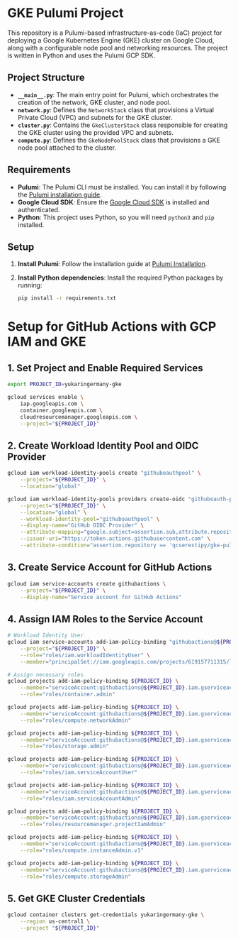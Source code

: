# GKE Pulumi Project

This repository is a Pulumi-based infrastructure-as-code (IaC) project for deploying a Google Kubernetes Engine (GKE) cluster on Google Cloud, along with a configurable node pool and networking resources. The project is written in Python and uses the Pulumi GCP SDK.

## Project Structure

- **`__main__.py`**: The main entry point for Pulumi, which orchestrates the creation of the network, GKE cluster, and node pool.
- **`network.py`**: Defines the `NetworkStack` class that provisions a Virtual Private Cloud (VPC) and subnets for the GKE cluster.
- **`cluster.py`**: Contains the `GkeClusterStack` class responsible for creating the GKE cluster using the provided VPC and subnets.
- **`compute.py`**: Defines the `GkeNodePoolStack` class that provisions a GKE node pool attached to the cluster.

## Requirements

- **Pulumi**: The Pulumi CLI must be installed. You can install it by following the [Pulumi installation guide](https://www.pulumi.com/docs/get-started/install/).
- **Google Cloud SDK**: Ensure the [Google Cloud SDK](https://cloud.google.com/sdk/docs/install) is installed and authenticated.
- **Python**: This project uses Python, so you will need `python3` and `pip` installed.
  
## Setup

1. **Install Pulumi**:
   Follow the installation guide at [Pulumi Installation](https://www.pulumi.com/docs/get-started/install/).

2. **Install Python dependencies**:
   Install the required Python packages by running:
   ```bash
   pip install -r requirements.txt

# Setup for GitHub Actions with GCP IAM and GKE

## 1. Set Project and Enable Required Services

```bash
export PROJECT_ID=yukaringermany-gke

gcloud services enable \
    iap.googleapis.com \
    container.googleapis.com \
    cloudresourcemanager.googleapis.com \
    --project="${PROJECT_ID}"
```

## 2. Create Workload Identity Pool and OIDC Provider
```bash
gcloud iam workload-identity-pools create "githuboauthpool" \
    --project="${PROJECT_ID}" \
    --location="global"

gcloud iam workload-identity-pools providers create-oidc "githuboauth-provider" \
    --project="${PROJECT_ID}" \
    --location="global" \
    --workload-identity-pool="githuboauthpool" \
    --display-name="GitHub OIDC Provider" \
    --attribute-mapping="google.subject=assertion.sub,attribute.repository=assertion.repository,attribute.actor=assertion.actor,attribute.aud=assertion.aud" \
    --issuer-uri="https://token.actions.githubusercontent.com" \
    --attribute-condition="assertion.repository == 'qcserestipy/gke-pulumi'"
```

## 3. Create Service Account for GitHub Actions
```bash
gcloud iam service-accounts create githubactions \
    --project="${PROJECT_ID}" \
    --display-name="Service account for GitHub Actions"
```

## 4. Assign IAM Roles to the Service Account
```bash
# Workload Identity User
gcloud iam service-accounts add-iam-policy-binding "githubactions@${PROJECT_ID}.iam.gserviceaccount.com" \
    --project="${PROJECT_ID}" \
    --role="roles/iam.workloadIdentityUser" \
    --member="principalSet://iam.googleapis.com/projects/619157711315/locations/global/workloadIdentityPools/githuboauthpool/attribute.repository/qcserestipy/gke-pulumi"

# Assign necessary roles
gcloud projects add-iam-policy-binding ${PROJECT_ID} \
    --member="serviceAccount:githubactions@${PROJECT_ID}.iam.gserviceaccount.com" \
    --role="roles/container.admin"

gcloud projects add-iam-policy-binding ${PROJECT_ID} \
    --member="serviceAccount:githubactions@${PROJECT_ID}.iam.gserviceaccount.com" \
    --role="roles/compute.networkAdmin"

gcloud projects add-iam-policy-binding ${PROJECT_ID} \
    --member="serviceAccount:githubactions@${PROJECT_ID}.iam.gserviceaccount.com" \
    --role="roles/storage.admin"

gcloud projects add-iam-policy-binding ${PROJECT_ID} \
    --member="serviceAccount:githubactions@${PROJECT_ID}.iam.gserviceaccount.com" \
    --role="roles/iam.serviceAccountUser"

gcloud projects add-iam-policy-binding ${PROJECT_ID} \
    --member="serviceAccount:githubactions@${PROJECT_ID}.iam.gserviceaccount.com" \
    --role="roles/iam.serviceAccountAdmin"

gcloud projects add-iam-policy-binding ${PROJECT_ID} \
    --member="serviceAccount:githubactions@${PROJECT_ID}.iam.gserviceaccount.com" \
    --role="roles/resourcemanager.projectIamAdmin"

gcloud projects add-iam-policy-binding ${PROJECT_ID} \
    --member="serviceAccount:githubactions@${PROJECT_ID}.iam.gserviceaccount.com" \
    --role="roles/compute.instanceAdmin.v1"

gcloud projects add-iam-policy-binding ${PROJECT_ID} \
    --member="serviceAccount:githubactions@${PROJECT_ID}.iam.gserviceaccount.com" \
    --role="roles/compute.storageAdmin"
```

## 5. Get GKE Cluster Credentials
```bash
gcloud container clusters get-credentials yukaringermany-gke \
    --region us-central1 \
    --project "${PROJECT_ID}"
```